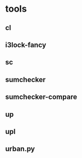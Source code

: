 # tools

## cl

## i3lock-fancy

## sc

## sumchecker

## sumchecker-compare

## up

## upl

## urban.py
